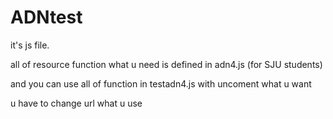 # ADNtest

it's js file.

all of resource function what u need is defined in adn4.js (for SJU students)

and you can use all of function in testadn4.js with uncoment what u want

u have to change url what u use
